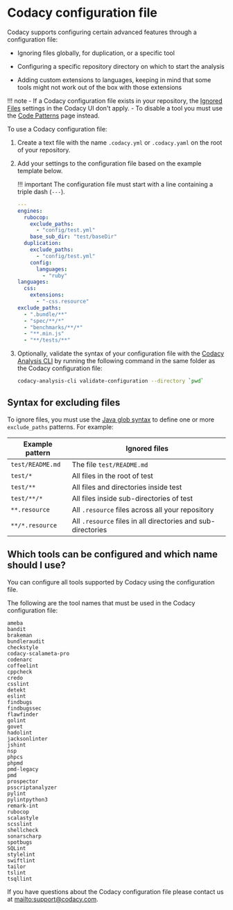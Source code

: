 # Codacy configuration file

Codacy supports configuring certain advanced features through a configuration file:

-   Ignoring files globally, for duplication, or a specific tool

-   Configuring a specific repository directory on which to start the analysis

-   Adding custom extensions to languages, keeping in mind that some tools might not work out of the box with those extensions

!!! note
    -   If a Codacy configuration file exists in your repository, the [Ignored Files](ignoring-files.md) settings in the Codacy UI don't apply.
    -   To disable a tool you must use the [Code Patterns](code-patterns.md) page instead.

To use a Codacy configuration file:

1.  Create a text file with the name `.codacy.yml` or `.codacy.yaml` on the root of your repository. 

1.  Add your settings to the configuration file based on the example template below.

    !!! important
        The configuration file must start with a line containing a triple dash (`---`).

    ```yaml
    ---
    engines:
      rubocop:
        exclude_paths:
          - "config/test.yml"
        base_sub_dir: "test/baseDir"
      duplication:
        exclude_paths:
          - "config/test.yml"
        config:
          languages:
            - "ruby"
    languages:
      css:
        extensions:
          - "-css.resource"
    exclude_paths:
      - ".bundle/**"
      - "spec/**/*"
      - "benchmarks/**/*"
      - "**.min.js"
      - "**/tests/**"
    ```

1.  Optionally, validate the syntax of your configuration file with the [Codacy Analysis CLI](https://github.com/codacy/codacy-analysis-cli#install) by running the following command in the same folder as the Codacy configuration file:

    ```bash
    codacy-analysis-cli validate-configuration --directory `pwd`
    ```

## Syntax for excluding files

To ignore files, you must use the [Java glob syntax](https://docs.oracle.com/javase/7/docs/api/java/nio/file/FileSystem.html#getPathMatcher%28java.lang.String%29) to define one or more `exclude_paths` patterns. For example:

| Example pattern    | Ignored files                                                |
| ------------------ | ------------------------------------------------------------ |
| `test/README.md`   | The file `test/README.md`                                    |
| `test/*`           | All files in the root of test                                |
| `test/**`          | All files and directories inside test                        |
| `test/**/*`        | All files inside sub-directories of test                     |
| `**.resource`      | All `.resource` files across all your repository             |
| `**/*.resource`    | All `.resource` files in all directories and sub-directories |

## Which tools can be configured and which name should I use?

You can configure all tools supported by Codacy using the configuration file.

The following are the tool names that must be used in the Codacy configuration file:

```text
ameba
bandit
brakeman
bundleraudit
checkstyle
codacy-scalameta-pro
codenarc
coffeelint
cppcheck
credo
csslint
detekt
eslint
findbugs
findbugssec
flawfinder
golint
govet
hadolint
jacksonlinter
jshint
nsp
phpcs
phpmd
pmd-legacy
pmd
prospector
psscriptanalyzer
pylint
pylintpython3
remark-int
rubocop
scalastyle
scsslint
shellcheck
sonarscharp
spotbugs
SQLint
stylelint
swiftlint
tailor
tslint
tsqllint
```

If you have questions about the Codacy configuration file please contact us at <mailto:support@codacy.com>.
